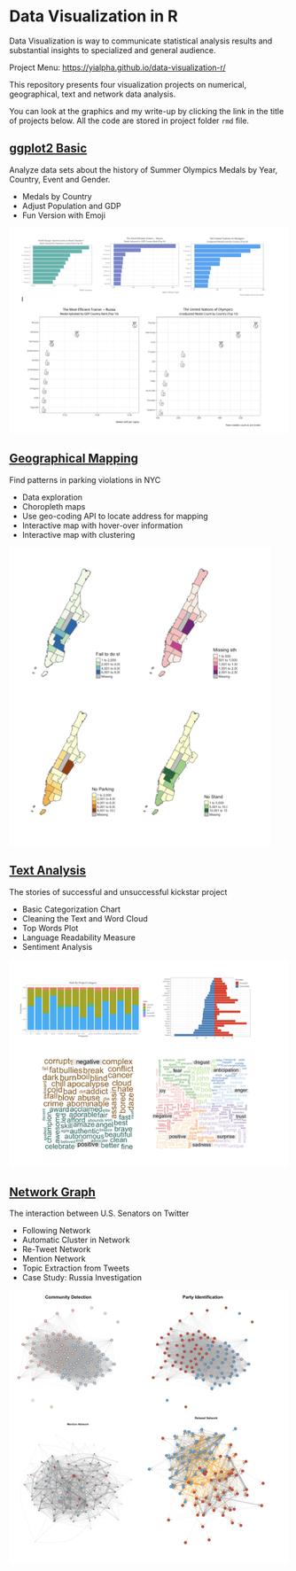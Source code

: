 # Data Visualization in R
Data Visualization is way to communicate statistical analysis results and substantial insights to specialized and general audience.

Project Menu: https://yialpha.github.io/data-visualization-r/

This repository presents four visualization projects on numerical, geographical, text and network data analysis.

You can look at the graphics and my write-up by clicking the link in the title of projects below. All the code are stored in project folder `rmd` file.

## [ggplot2 Basic](https://yialpha.github.io/data-visualization-r/ggplot2-basics/)

Analyze data sets about the history of Summer Olympics Medals by Year, Country, Event and Gender.

- Medals by Country
- Adjust Population and GDP
- Fun Version with Emoji

![1](thumbnails/1.png)

## [Geographical Mapping](https://yialpha.github.io/data-visualization-r/geo-mapping/)

Find patterns in parking violations in NYC

- Data exploration
- Choropleth maps
- Use geo-coding API to locate address for mapping
- Interactive map with hover-over information
- Interactive map with clustering

![2](thumbnails/2.png)



## [Text Analysis](https://yialpha.github.io/data-visualization-r/visualize-text/)

The stories of successful and unsuccessful kickstar project

- Basic Categorization Chart
- Cleaning the Text and Word Cloud
- Top Words Plot
- Language Readability Measure
- Sentiment Analysis

![3](thumbnails/3.png)

## [Network Graph](https://yialpha.github.io/data-visualization-r/network-graph/) 

The interaction between U.S. Senators on Twitter

- Following Network
- Automatic Cluster in Network
- Re-Tweet Network
- Mention Network
- Topic Extraction from Tweets
- Case Study: Russia Investigation

![4](thumbnails/4.png)